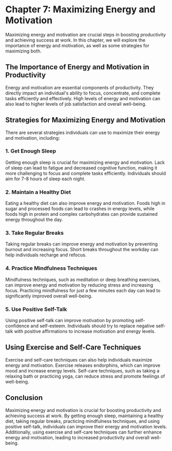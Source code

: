 # Chapter 7: Maximizing Energy and Motivation

Maximizing energy and motivation are crucial steps in boosting productivity and achieving success at work. In this chapter, we will explore the importance of energy and motivation, as well as some strategies for maximizing both.

## The Importance of Energy and Motivation in Productivity

Energy and motivation are essential components of productivity. They directly impact an individual's ability to focus, concentrate, and complete tasks efficiently and effectively. High levels of energy and motivation can also lead to higher levels of job satisfaction and overall well-being.

## Strategies for Maximizing Energy and Motivation

There are several strategies individuals can use to maximize their energy and motivation, including:

### 1\. Get Enough Sleep

Getting enough sleep is crucial for maximizing energy and motivation. Lack of sleep can lead to fatigue and decreased cognitive function, making it more challenging to focus and complete tasks efficiently. Individuals should aim for 7-8 hours of sleep each night.

### 2\. Maintain a Healthy Diet

Eating a healthy diet can also improve energy and motivation. Foods high in sugar and processed foods can lead to crashes in energy levels, while foods high in protein and complex carbohydrates can provide sustained energy throughout the day.

### 3\. Take Regular Breaks

Taking regular breaks can improve energy and motivation by preventing burnout and increasing focus. Short breaks throughout the workday can help individuals recharge and refocus.

### 4\. Practice Mindfulness Techniques

Mindfulness techniques, such as meditation or deep breathing exercises, can improve energy and motivation by reducing stress and increasing focus. Practicing mindfulness for just a few minutes each day can lead to significantly improved overall well-being.

### 5\. Use Positive Self-Talk

Using positive self-talk can improve motivation by promoting self-confidence and self-esteem. Individuals should try to replace negative self-talk with positive affirmations to increase motivation and energy levels.

## Using Exercise and Self-Care Techniques

Exercise and self-care techniques can also help individuals maximize energy and motivation. Exercise releases endorphins, which can improve mood and increase energy levels. Self-care techniques, such as taking a relaxing bath or practicing yoga, can reduce stress and promote feelings of well-being.

## Conclusion

Maximizing energy and motivation is crucial for boosting productivity and achieving success at work. By getting enough sleep, maintaining a healthy diet, taking regular breaks, practicing mindfulness techniques, and using positive self-talk, individuals can improve their energy and motivation levels. Additionally, using exercise and self-care techniques can further enhance energy and motivation, leading to increased productivity and overall well-being.
